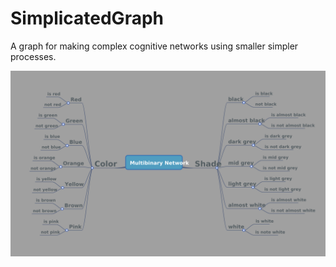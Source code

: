 # SimplicatedGraph
A graph for making complex cognitive networks using smaller simpler processes.

![Filter Map](https://github.com/LWFlouisa/SimplicatedGraph/blob/main/Images/Multibinary%20Network.png?raw=true)
